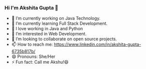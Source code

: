 ### Hi I'm Akshita Gupta 👋

- 🔭 I’m currently working on Java Technology.
- 🌱 I’m currently learning Full Stack Development.
- 🔭 I love working in Java and Python
- 👀 I’m interested in Web Development.
- 👯 I’m looking to collaborate on open source projects.
- 📫 How to reach me: https://www.linkedin.com/in/akshita-gupta-6735b817b/
- 😄 Pronouns: She/Her
- ⚡ Fun fact: Call me Akshu!😄

